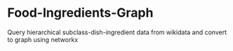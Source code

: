 # Food-Ingredients-Graph
 Query hierarchical subclass-dish-ingredient data from wikidata and convert to graph using networkx

